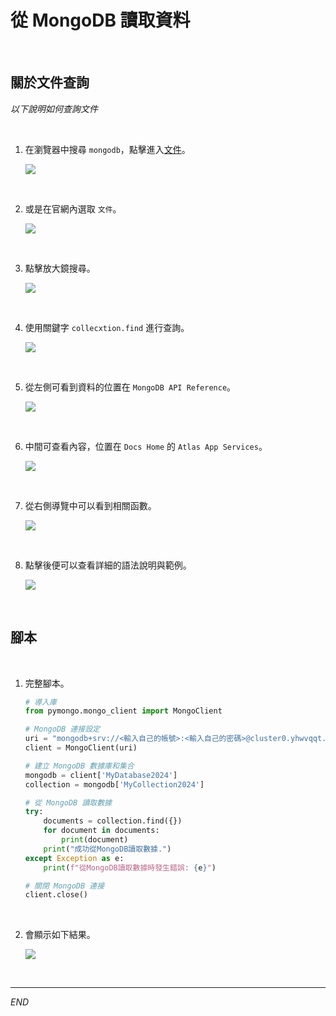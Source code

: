 # 從 MongoDB 讀取資料

<br>

## 關於文件查詢

_以下說明如何查詢文件_

<br>

1. 在瀏覽器中搜尋 `mongodb`，點擊進入[文件](https://www.mongodb.com/docs/)。

    ![](images/img_97.png)

<br>

2. 或是在官網內選取 `文件`。
    
    ![](images/img_98.png)

<br>

3. 點擊放大鏡搜尋。

    ![](images/img_99.png)

<br>

4. 使用關鍵字 `collecxtion.find` 進行查詢。
    
    ![](images/img_100.png)

<br>

5. 從左側可看到資料的位置在 `MongoDB API Reference`。
    
    ![](images/img_101.png)

<br>

6. 中間可查看內容，位置在 `Docs Home` 的 `Atlas App Services`。

    ![](images/img_104.png)

<br>

7. 從右側導覽中可以看到相關函數。

    ![](images/img_102.png)

<br>

8. 點擊後便可以查看詳細的語法說明與範例。

    ![](images/img_103.png)

<br>

## 腳本

<br>

1. 完整腳本。

    ```python
    # 導入庫
    from pymongo.mongo_client import MongoClient

    # MongoDB 連接設定
    uri = "mongodb+srv://<輸入自己的帳號>:<輸入自己的密碼>@cluster0.yhwvqqt.mongodb.net/?retryWrites=true&w=majority&appName=Cluster0"
    client = MongoClient(uri)

    # 建立 MongoDB 數據庫和集合
    mongodb = client['MyDatabase2024']
    collection = mongodb['MyCollection2024']

    # 從 MongoDB 讀取數據
    try:
        documents = collection.find({})
        for document in documents:
            print(document)
        print("成功從MongoDB讀取數據.")
    except Exception as e:
        print(f"從MongoDB讀取數據時發生錯誤: {e}")

    # 關閉 MongoDB 連接
    client.close()
    ```

<br>

2. 會顯示如下結果。

    ![](images/img_85.png)

<br>

___


_END_